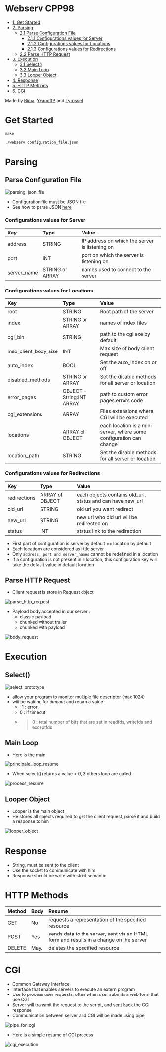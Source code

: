 # Webserv CPP98
- [1. Get Started](#get-started)
- [2. Parsing](#parsing)
  - [2.1 Parse Configuration File](#parse-configuration-file)
    - [2.1.1 Configurations values for Server](#configurations-values-for-server)
    - [2.1.2 Configurations values for Locations](#configurations-values-for-locations)
    - [2.1.3 Configurations values for Redirections](#configurations-values-for-redirections)
  - [2.2 Parse HTTP Request](#parse-http-request)
- [3. Execution](#execution)
  - [3.1 Select()](#select)
  - [3.2 Main Loop](#main-loop)
  - [3.3 Looper Object](#looper-object)
- [4. Response](#response)
- [5. HTTP Methods](#http-methods)
- [6. CGI](#cgi)

Made by [Bima](https://github.com/Bima42), [YvanoffP](https://github.com/YvanoffP) and [Tyrossel](https://github.com/tyrossel)

# Get Started
```
make
```

```
./webserv configuration_file.json
```

# Parsing
## Parse Configuration File

![parsing_json_file](readme_docs/parsing_json_file.png)

- Configuration file must be JSON file
- See how to parse JSON [here](https://www.json.org/json-en.html)

### Configurations values for Server

| Key                  | Type                      | Value                                                               | 
| :--------------      |:-----------------------   |:-----------------------------------------------------------------   |
| address              | STRING                    | IP address on which the server is listening on                      | 
| port                 | INT                       | port on which the server is listening on                            |
| server_name          | STRING or ARRAY           | names used to connect to the server                                 |

### Configurations values for Locations

| Key                  | Type                      | Value                                                               | 
| :--------------      |:-----------------------   |:-----------------------------------------------------------------   |
| root                 | STRING                    | Root path of the server                                             |
| index                | STRING or ARRAY           | names of index files                                                |
| cgi_bin              | STRING                    | path to the cgi exe by default                                      |
| max_client_body_size | INT                       | Max size of body client request                                     |
| auto_index           | BOOL                      | Set the auto_index on or off                                        |
| disabled_methods     | STRING or ARRAY           | Set the disable methods for all server or location                  |
| error_pages          | OBJECT - String:INT ARRAY | path to custom error pages:errors code                              |
| cgi_extensions       | ARRAY                     | Files extensions where CGI will be executed                         |
| locations            | ARRAY of OBJECT           | each location is a mini server, where some configuration can change |
| location_path        | STRING                    | Set the disable methods for all server or location                  |

### Configurations values for Redirections

| Key                  | Type                      | Value                                                               | 
| :--------------      |:-----------------------   |:-----------------------------------------------------------------   |
| redirections         | ARRAY of OBJECT           | each objects contains old_url, status and can have new_url          |
| old_url              | STRING                    | old url you want redirect                                           |
| new_url              | STRING                    | new url who old url will be redirected on                           |
| status               | INT                       | status link to the redirection                                      |

- First part of configuration is server by default == location by default
- Each locations are considered as little server
- Only `address, port and server_names` cannot be redefined in a location
- If a configuration is not present in a location, this configuration key will take the default value in default location

## Parse HTTP Request

- Client request is store in Request object

![parse_http_request](readme_docs/parse_http_request.png)

- Payload body accepted in our server :
  - classic payload
  - chunked without trailer
  - chunked with payload

![body_request](readme_docs/body_request.png)

# Execution

## Select()

![select_prototype](readme_docs/select_prototype.png)

- allow your program to monitor multiple file descriptor (max 1024)
- will be waiting for _timeout_ and return a value :
  - -1 : error
  - 0 : if timeout
  - > 0 : total number of bits that are set in readfds, writefds and exceptfds

## Main Loop
- Here is the main

![principale_loop_resume](readme_docs/principale_loop_resume.png)

- When select() returns a value > 0, 3 others loop are called

![process_resume](readme_docs/process_resume.png)

## Looper Object

- Looper is the main object
- He stores all objects required to get the client request, parse it and build a response to him

![looper_object](readme_docs/looper_object.png)


# Response
- String, must be sent to the client
- Use the socket to communicate with him
- Response should be write with strict semantic


# HTTP Methods

| Method          | Body                      | Resume                                                                                | 
| :-------------- |:-----------------------   |:------------------------------------------------------------                          |
| GET             | No                        | requests a representation of the specified resource                                   |
| POST            | Yes                       | sends data to the server, sent via an HTML form and results in a change on the server |
| DELETE          | May.                      | deletes the specified resource                                                        |

# CGI
- Common Gateway Interface
- Interface that enables servers to execute an extern program
- Use to process user requests, often when user submits a web form that use CGI
- Server will transmit the request to the script, and sent back the CGI response
- Communication between server and CGI will be made using pipe

![pipe_for_cgi](readme_docs/pipe_for_cgi.png)

- Here is a simple resume of CGI process

![cgi_execution](readme_docs/cgi_execution.png)
